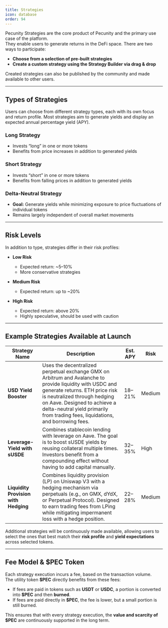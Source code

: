 ```yaml
---
title: Strategies
icon: database
order: 94
---
```


Pecunity Strategies are the core product of Pecunity and the primary use case of the platform.  
They enable users to generate returns in the DeFi space. There are two ways to participate:

- **Choose from a selection of pre-built strategies**
- **Create a custom strategy using the Strategy Builder via drag & drop**

Created strategies can also be published by the community and made available to other users.

---

## Types of Strategies

Users can choose from different strategy types, each with its own focus and return profile. Most strategies aim to generate yields and display an expected annual percentage yield (APY).

### Long Strategy

- Invests “long” in one or more tokens
- Benefits from price increases in addition to generated yields

### Short Strategy

- Invests “short” in one or more tokens
- Benefits from falling prices in addition to generated yields

### Delta-Neutral Strategy

- **Goal:** Generate yields while minimizing exposure to price fluctuations of individual tokens
- Remains largely independent of overall market movements

---

## Risk Levels

In addition to type, strategies differ in their risk profiles:

- **Low Risk**

  - Expected return: ~5–10%
  - More conservative strategies

- **Medium Risk**

  - Expected return: up to ~20%

- **High Risk**
  - Expected return: above 20%
  - Highly speculative, should be used with caution

---

## Example Strategies Available at Launch

| Strategy Name                        | Description                                                                                                                                                                                                                                                                                  | Est. APY | Risk   |
| ------------------------------------ | -------------------------------------------------------------------------------------------------------------------------------------------------------------------------------------------------------------------------------------------------------------------------------------------- | -------- | ------ |
| **USD Yield Booster**                | Uses the decentralized perpetual exchange GMX on Arbitrum and Avalanche to provide liquidity with USDC and generate returns. ETH price risk is neutralized through hedging on Aave. Designed to achieve a delta-neutral yield primarily from trading fees, liquidations, and borrowing fees. | 18–21%   | Medium |
| **Leverage-Yield with sUSDE**        | Combines stablecoin lending with leverage on Aave. The goal is to boost sUSDE yields by reusing collateral multiple times. Investors benefit from a compounding effect without having to add capital manually.                                                                               | 32–35%   | High   |
| **Liquidity Provision with Hedging** | Combines liquidity provision (LP) on Uniswap V3 with a hedging mechanism via perpetuals (e.g., on GMX, dYdX, or Perpetual Protocol). Designed to earn trading fees from LPing while mitigating impermanent loss with a hedge position.                                                       | 22–28%   | Medium |

Additional strategies will be continuously made available, allowing users to select the ones that best match their **risk profile** and **yield expectations** across selected tokens.

---

## Fee Model & $PEC Token

Each strategy execution incurs a fee, based on the transaction volume.  
The utility token **$PEC** directly benefits from these fees:

- If fees are paid in tokens such as **USDT** or **USDC**, a portion is converted into **$PEC** and then **burned**.
- If fees are paid directly in **$PEC**, the fee is lower, but a small portion is still burned.

This ensures that with every strategy execution, the **value and scarcity of $PEC** are continuously supported in the long term.
